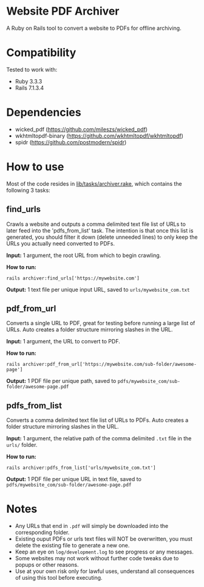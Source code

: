 # Website PDF Archiver

A Ruby on Rails tool to convert a website to PDFs for offline archiving.

# Compatibility

Tested to work with:
* Ruby 3.3.3
* Rails 7.1.3.4

# Dependencies

* wicked_pdf (https://github.com/mileszs/wicked_pdf)
* wkhtmltopdf-binary (https://github.com/wkhtmltopdf/wkhtmltopdf)
* spidr (https://github.com/postmodern/spidr)

# How to use

Most of the code resides in [lib/tasks/archiver.rake](lib/tasks/archiver.rake), which contains the following 3 tasks:

## find_urls

Crawls a website and outputs a comma delimited text file list of URLs to later feed into the 'pdfs_from_list' task. The intention is that once this list is generated, you should filter it down (delete unneeded lines) to only keep the URLs you actually need converted to PDFs.

**Input:** 1 argument, the root URL from which to begin crawling.

**How to run:** 
```
rails archiver:find_urls['https://mywebsite.com']
```

**Output:** 1 text file per unique input URL, saved to `urls/mywebsite_com.txt`

## pdf_from_url

Converts a single URL to PDF, great for testing before running a large list of URLs. Auto creates a folder structure mirroring slashes in the URL.

**Input:** 1 argument, the URL to convert to PDF.

**How to run:** 
```
rails archiver:pdf_from_url['https://mywebsite.com/sub-folder/awesome-page']
```

**Output:** 1 PDF file per unique path, saved to `pdfs/mywebsite_com/sub-folder/awesome-page.pdf`

## pdfs_from_list

Converts a comma delimited text file list of URLs to PDFs. Auto creates a folder structure mirroring slashes in the URL.

**Input:** 1 argument, the relative path of the comma delimited `.txt` file in the `urls/` folder.

**How to run:** 
```
rails archiver:pdfs_from_list['urls/mywebsite_com.txt']
```

**Output:** 1 PDF file per unique URL in text file, saved to `pdfs/mywebsite_com/sub-folder/awesome-page.pdf`

# Notes

* Any URLs that end in `.pdf` will simply be downloaded into the corresponding folder.
* Existing ouput PDFs or urls text files will NOT be overwritten, you must delete the existing file to generate a new one.
* Keep an eye on `log/development.log` to see progress or any messages.
* Some websites may not work without further code tweaks due to popups or other reasons.
* Use at your own risk only for lawful uses, understand all consequences of using this tool before executing.
